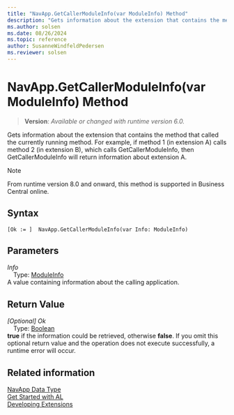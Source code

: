 ```yaml
---
title: "NavApp.GetCallerModuleInfo(var ModuleInfo) Method"
description: "Gets information about the extension that contains the method that called the currently running method."
ms.author: solsen
ms.date: 08/26/2024
ms.topic: reference
author: SusanneWindfeldPedersen
ms.reviewer: solsen
---
```

[//]: # (START>DO_NOT_EDIT)
[//]: # (IMPORTANT:Do not edit any of the content between here and the END>DO_NOT_EDIT.)
[//]: # (Any modifications should be made in the .xml files in the ModernDev repo.)
# NavApp.GetCallerModuleInfo(var ModuleInfo) Method
> **Version**: _Available or changed with runtime version 6.0._

Gets information about the extension that contains the method that called the currently running method. For example, if method 1 (in extension A) calls method 2 (in extension B), which calls GetCallerModuleInfo, then GetCallerModuleInfo will return information about extension A.

> [!NOTE]
> From runtime version 8.0 and onward, this method is supported in Business Central online.

## Syntax
```AL
[Ok := ]  NavApp.GetCallerModuleInfo(var Info: ModuleInfo)
```
## Parameters
*Info*  
&emsp;Type: [ModuleInfo](../moduleinfo/moduleinfo-data-type.md)  
A value containing information about the calling application.  


## Return Value
*[Optional] Ok*  
&emsp;Type: [Boolean](../boolean/boolean-data-type.md)  
**true** if the information could be retrieved, otherwise **false**. If you omit this optional return value and the operation does not execute successfully, a runtime error will occur.  


[//]: # (IMPORTANT: END>DO_NOT_EDIT)
## Related information
[NavApp Data Type](navapp-data-type.md)  
[Get Started with AL](../../devenv-get-started.md)  
[Developing Extensions](../../devenv-dev-overview.md)